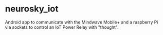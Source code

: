 # neurosky_iot
Android app to communicate with the Mindwave Mobile+ and a raspberry Pi via sockets to control an IoT Power Relay with "thought". 
